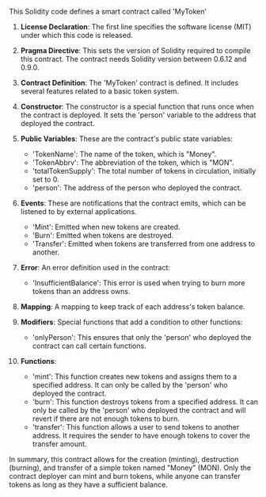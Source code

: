 This Solidity code defines a smart contract called 'MyToken'

1. **License Declaration**: The first line specifies the software license (MIT) under which this code is released.

2. **Pragma Directive**: This sets the version of Solidity required to compile this contract. The contract needs Solidity version between 0.6.12 and 0.9.0.

3. **Contract Definition**: The 'MyToken' contract is defined. It includes several features related to a basic token system.

4. **Constructor**: The constructor is a special function that runs once when the contract is deployed. It sets the 'person' variable to the address that deployed the contract.

5. **Public Variables**: These are the contract's public state variables:
   - 'TokenName': The name of the token, which is "Money".
   - 'TokenAbbrv': The abbreviation of the token, which is "MON".
   - 'totalTokenSupply': The total number of tokens in circulation, initially set to 0.
   - 'person': The address of the person who deployed the contract.

6. **Events**: These are notifications that the contract emits, which can be listened to by external applications.
   - 'Mint': Emitted when new tokens are created.
   - 'Burn': Emitted when tokens are destroyed.
   - 'Transfer': Emitted when tokens are transferred from one address to another.

7. **Error**: An error definition used in the contract:
   - 'InsufficientBalance': This error is used when trying to burn more tokens than an address owns.

8. **Mapping**: A mapping to keep track of each address's token balance.

9. **Modifiers**: Special functions that add a condition to other functions:
   - 'onlyPerson': This ensures that only the 'person' who deployed the contract can call certain functions.

10. **Functions**:
    - 'mint': This function creates new tokens and assigns them to a specified address. It can only be called by the 'person' who deployed the contract.
    - 'burn': This function destroys tokens from a specified address. It can only be called by the 'person' who deployed the contract and will revert if there are not enough tokens to burn.
    - 'transfer': This function allows a user to send tokens to another address. It requires the sender to have enough tokens to cover the transfer amount.

In summary, this contract allows for the creation (minting), destruction (burning), and transfer of a simple token named "Money" (MON). Only the contract deployer can mint and burn tokens, while anyone can transfer tokens as long as they have a sufficient balance.
